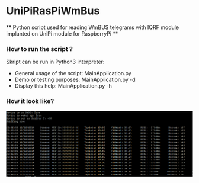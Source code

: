 # UniPiRasPiWmBus

** Python script used for reading WmBUS telegrams with IQRF module implanted on UniPi module for RaspberryPi  **

### How to run the script ?

Skript can be run in Python3 interpreter:
+ General usage of the script:   MainApplication.py
+ Demo or testing purposes:  MainApplication.py -d
+ Display this help:  MainApplication.py -h

### How it look like?

![Screen](./MainExample.png)